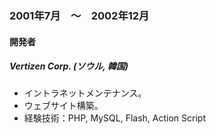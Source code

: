 
### 2001年7月　〜　2002年12月

#### 開発者

##### Vertizen Corp. (ソウル, 韓国)

- イントラネットメンテナンス。
- ウェブサイト構築。
- 経験技術：PHP, MySQL, Flash, Action Script